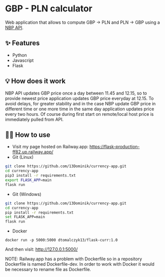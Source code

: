 # GBP - PLN calculator

Web application that allows to compute GBP -> PLN and PLN -> GBP using a [NBP API](http://api.nbp.pl/).

## ✨ Features

- Python
- Javascript
- Flask

## :bulb: How does it work
NBP API updates GBP price once a day between 11.45 and 12.15, so to provide newest price application updates GBP price everyday at 12.15. To avoid
delays, for greater stability and in the case NBP update GBP price in different time or one more time in the same day application updates price every two hours. Of course during first 
start on remote/local host price is immediately pulled from API.

## 💁‍♀️ How to use

- Visit my page hosted on Railway.app: https://flask-production-ff82.up.railway.app/
- Git (Linux)
```bash
git clone https://github.com/13Dominik/currency-app.git
cd currency-app
pip3 install -r requirements.txt
export FLASK_APP=main
flask run
```
- Git (Windows)
```bash
git clone https://github.com/13Dominik/currency-app.git
cd currency-app
pip install -r requirements.txt
set FLASK_APP=main
flask run
```
- Docker
```docker
docker run -p 5000:5000 dtomalczyk13/flask-curr:1.0
``` 
And then visit: http://127.0.0.1:5000/

NOTE: Railway.app has a problem with Dockerfile so in a repository Dockerfile is named Dockerfile-dev. In order to work with Docker it would be necessary to rename file as Dockerfile.
